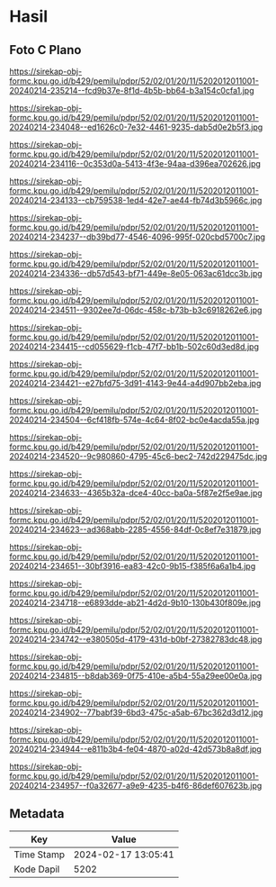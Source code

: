 # Hasil

## Foto C Plano

https://sirekap-obj-formc.kpu.go.id/b429/pemilu/pdpr/52/02/01/20/11/5202012011001-20240214-235214--fcd9b37e-8f1d-4b5b-bb64-b3a154c0cfa1.jpg

https://sirekap-obj-formc.kpu.go.id/b429/pemilu/pdpr/52/02/01/20/11/5202012011001-20240214-234048--ed1626c0-7e32-4461-9235-dab5d0e2b5f3.jpg

https://sirekap-obj-formc.kpu.go.id/b429/pemilu/pdpr/52/02/01/20/11/5202012011001-20240214-234116--0c353d0a-5413-4f3e-94aa-d396ea702626.jpg

https://sirekap-obj-formc.kpu.go.id/b429/pemilu/pdpr/52/02/01/20/11/5202012011001-20240214-234133--cb759538-1ed4-42e7-ae44-fb74d3b5966c.jpg

https://sirekap-obj-formc.kpu.go.id/b429/pemilu/pdpr/52/02/01/20/11/5202012011001-20240214-234237--db39bd77-4546-4096-995f-020cbd5700c7.jpg

https://sirekap-obj-formc.kpu.go.id/b429/pemilu/pdpr/52/02/01/20/11/5202012011001-20240214-234336--db57d543-bf71-449e-8e05-063ac61dcc3b.jpg

https://sirekap-obj-formc.kpu.go.id/b429/pemilu/pdpr/52/02/01/20/11/5202012011001-20240214-234511--9302ee7d-06dc-458c-b73b-b3c6918262e6.jpg

https://sirekap-obj-formc.kpu.go.id/b429/pemilu/pdpr/52/02/01/20/11/5202012011001-20240214-234415--cd055629-f1cb-47f7-bb1b-502c60d3ed8d.jpg

https://sirekap-obj-formc.kpu.go.id/b429/pemilu/pdpr/52/02/01/20/11/5202012011001-20240214-234421--e27bfd75-3d91-4143-9e44-a4d907bb2eba.jpg

https://sirekap-obj-formc.kpu.go.id/b429/pemilu/pdpr/52/02/01/20/11/5202012011001-20240214-234504--6cf418fb-574e-4c64-8f02-bc0e4acda55a.jpg

https://sirekap-obj-formc.kpu.go.id/b429/pemilu/pdpr/52/02/01/20/11/5202012011001-20240214-234520--9c980860-4795-45c6-bec2-742d229475dc.jpg

https://sirekap-obj-formc.kpu.go.id/b429/pemilu/pdpr/52/02/01/20/11/5202012011001-20240214-234633--4365b32a-dce4-40cc-ba0a-5f87e2f5e9ae.jpg

https://sirekap-obj-formc.kpu.go.id/b429/pemilu/pdpr/52/02/01/20/11/5202012011001-20240214-234623--ad368abb-2285-4556-84df-0c8ef7e31879.jpg

https://sirekap-obj-formc.kpu.go.id/b429/pemilu/pdpr/52/02/01/20/11/5202012011001-20240214-234651--30bf3916-ea83-42c0-9b15-f385f6a6a1b4.jpg

https://sirekap-obj-formc.kpu.go.id/b429/pemilu/pdpr/52/02/01/20/11/5202012011001-20240214-234718--e6893dde-ab21-4d2d-9b10-130b430f809e.jpg

https://sirekap-obj-formc.kpu.go.id/b429/pemilu/pdpr/52/02/01/20/11/5202012011001-20240214-234742--e380505d-4179-431d-b0bf-27382783dc48.jpg

https://sirekap-obj-formc.kpu.go.id/b429/pemilu/pdpr/52/02/01/20/11/5202012011001-20240214-234815--b8dab369-0f75-410e-a5b4-55a29ee00e0a.jpg

https://sirekap-obj-formc.kpu.go.id/b429/pemilu/pdpr/52/02/01/20/11/5202012011001-20240214-234902--77babf39-6bd3-475c-a5ab-67bc362d3d12.jpg

https://sirekap-obj-formc.kpu.go.id/b429/pemilu/pdpr/52/02/01/20/11/5202012011001-20240214-234944--e811b3b4-fe04-4870-a02d-42d573b8a8df.jpg

https://sirekap-obj-formc.kpu.go.id/b429/pemilu/pdpr/52/02/01/20/11/5202012011001-20240214-234957--f0a32677-a9e9-4235-b4f6-86def607623b.jpg


## Metadata

| Key        | Value               |
| ---------- | ------------------- |
| Time Stamp | 2024-02-17 13:05:41 |
| Kode Dapil | 5202                |



